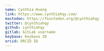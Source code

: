 ```yaml
---
name: Cynthia Huang
link: https://www.cynthiahqy.com/
mastodon: https://fosstodon.org/@cynthiahqy
twitter: @cynthiahqy
github: cynthiahqy
gitlab: GitLab username
keybase: Keybase ID
orcid: ORCID ID
---
```

